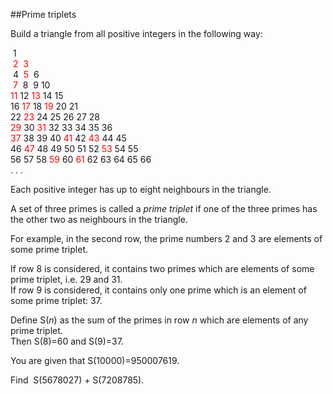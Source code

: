 ##Prime triplets

Build a triangle from all positive integers in the following way:

&#xA0;1<br>
&#xA0;<span style="color:#FF0000;">2</span>&#xA0; <span style="color:#FF0000;">3</span><br>
&#xA0;4&#xA0;&#xA0;<span style="color:#FF0000;">5</span>&#xA0;&#xA0;6<br>
&#xA0;<span style="color:#FF0000;">7</span>&#xA0;&#xA0;8&#xA0;&#xA0;9 10<br><span style="color:#FF0000;">11</span> 12 <span style="color:#FF0000;">13</span> 14 15<br>
16 <span style="color:#FF0000;">17</span> 18 <span style="color:#FF0000;">19</span> 20 21<br>
22 <span style="color:#FF0000;">23</span> 24 25 26 27 28<br><span style="color:#FF0000;">29</span> 30 <span style="color:#FF0000;">31</span> 32 33 34 35 36<br><span style="color:#FF0000;">37</span> 38 39 40 <span style="color:#FF0000;">41</span> 42 <span style="color:#FF0000;">43</span> 44 45<br>
46 <span style="color:#FF0000;">47</span> 48 49 50 51 52 <span style="color:#FF0000;">53</span> 54 55<br>
56 57 58 <span style="color:#FF0000;">59</span> 60 <span style="color:#FF0000;">61</span> 62 63 64 65 66<br>
. . .

Each positive integer has up to eight neighbours in the triangle.

A set of three primes is called a <i>prime triplet</i> if one of the three primes has the other two as neighbours in the triangle.

For example, in the second row, the prime numbers 2 and 3 are elements of some prime triplet.

If row 8 is considered, it contains two primes which are elements of some prime triplet, i.e. 29 and 31.<br>
If row 9 is considered, it contains only one prime which is an element of some prime triplet: 37.

Define S(<var>n</var>) as the sum of the primes in row <var>n</var> which are elements of any prime triplet.<br>
Then S(8)=60 and S(9)=37.

You are given that S(10000)=950007619.

Find &#xA0;S(5678027) + S(7208785).
